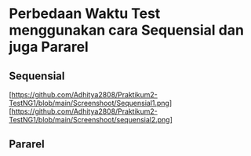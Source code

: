 # Perbedaan Waktu Test menggunakan cara Sequensial dan juga Pararel

## Sequensial
[https://github.com/Adhitya2808/Praktikum2-TestNG1/blob/main/Screenshoot/Sequensial1.png]
[https://github.com/Adhitya2808/Praktikum2-TestNG1/blob/main/Screenshoot/sequensial2.png]
## Pararel
